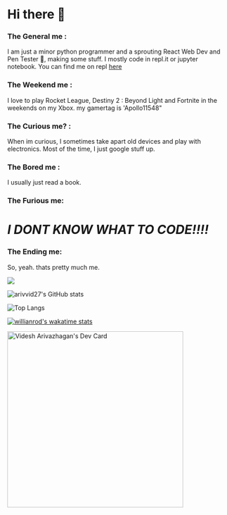 # Hi there 👋

### The General me :
I am just a minor python programmer and a sprouting React Web Dev and Pen Tester 🌱, making some stuff. I mostly code in repl.it or jupyter notebook. You can find me on repl [here](https://repl.it/@arivvid27)

### The Weekend me :
I love to play Rocket League, Destiny 2 : Beyond Light and Fortnite in the weekends on my Xbox. my gamertag is 'Apollo11548"

### The Curious me? :
When im curious, I sometimes take apart old devices and play with electronics. Most of the time, I just google stuff up.

### The Bored me :
I usually just read a book.

### The Furious me:
# *I DONT KNOW WHAT TO CODE!!!!*

### The Ending me:
So, yeah. thats pretty much me.

![](https://komarev.com/ghpvc/?username=arivvid27&style=flat-square)


![arivvid27's GitHub stats](https://github-readme-stats.vercel.app/api?username=arivvid27&show_icons=true&theme=cobalt)

![Top Langs](https://github-readme-stats.vercel.app/api/top-langs/?username=arivvid27&langs_count=8)

[![willianrod's wakatime stats](https://github-readme-stats.vercel.app/api/wakatime?username=arivvid27)](https://github.com/anuraghazra/github-readme-stats)

<a href="https://app.daily.dev/arivvid27"><img src="https://api.daily.dev/devcards/8d86e906cd134317b4524927efb99522.png?r=9yo" width="400" alt="Videsh Arivazhagan's Dev Card"/></a>

